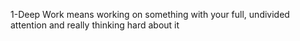 1-Deep Work means working on something with your full, undivided attention and really thinking hard about it
